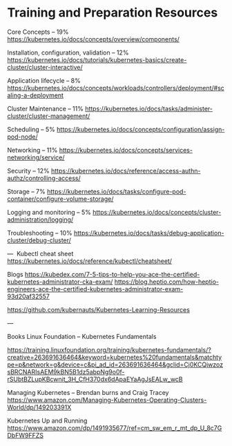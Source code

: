# Training and Preparation Resources

Core Concepts – 19%
https://kubernetes.io/docs/concepts/overview/components/

Installation, configuration, validation – 12%
https://kubernetes.io/docs/tutorials/kubernetes-basics/create-cluster/cluster-interactive/

Application lifecycle – 8%
https://kubernetes.io/docs/concepts/workloads/controllers/deployment/#scaling-a-deployment

Cluster Maintenance – 11%
https://kubernetes.io/docs/tasks/administer-cluster/cluster-management/

Scheduling – 5%
https://kubernetes.io/docs/concepts/configuration/assign-pod-node/

Networking – 11%
https://kubernetes.io/docs/concepts/services-networking/service/

Security – 12%
https://kubernetes.io/docs/reference/access-authn-authz/controlling-access/

Storage – 7%
https://kubernetes.io/docs/tasks/configure-pod-container/configure-volume-storage/

Logging and monitoring – 5%
https://kubernetes.io/docs/concepts/cluster-administration/logging/

Troubleshooting – 10%
https://kubernetes.io/docs/tasks/debug-application-cluster/debug-cluster/

— 
Kubectl cheat sheet
https://kubernetes.io/docs/reference/kubectl/cheatsheet/

Blogs
https://kubedex.com/7-5-tips-to-help-you-ace-the-certified-kubernetes-administrator-cka-exam/
https://blog.heptio.com/how-heptio-engineers-ace-the-certified-kubernetes-administrator-exam-93d20af32557

https://github.com/kubernauts/Kubernetes-Learning-Resources

—

Books
Linux Foundation – Kubernetes Fundamentals

https://training.linuxfoundation.org/training/kubernetes-fundamentals/?creative=263691636464&keyword=kubernetes%20fundamentals&matchtype=p&network=g&device=c&pi_ad_id=263691636464&gclid=Cj0KCQjwzozsBRCNARIsAEM9kBN5B1dz5abpNg9o0f-rSUbtBZLupKBcwnit_3H_CfH370dx6dApaEYaAgJsEALw_wcB

Managing Kubernetes – Brendan burns and Craig Tracey
https://www.amazon.com/Managing-Kubernetes-Operating-Clusters-World/dp/149203391X

Kubernetes Up and Running
https://www.amazon.com/dp/1491935677/ref=cm_sw_em_r_mt_dp_U_8c7GDbFW9FFZS

